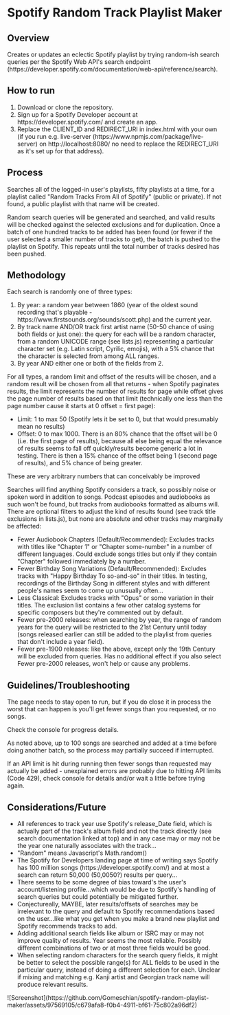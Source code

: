 <h1>Spotify Random Track Playlist Maker</h1>

<h2>Overview</h2> Creates or updates an eclectic Spotify playlist by trying random-ish search queries per the Spotify Web API's search endpoint (https://developer.spotify.com/documentation/web-api/reference/search).
<h2>How to run</h2>
<OL>
  <li>Download or clone the repository.</li>
  <li>Sign up for a Spotify Developer account at https://developer.spotify.com/ and create an app.</li>
  <li>Replace the CLIENT_ID and REDIRECT_URI in index.html with your own (if you run e.g. live-server (https://www.npmjs.com/package/live-server) on http://localhost:8080/ no need to replace the REDIRECT_URI as it's set up for that address).</li>
</OL>
<h2>Process</h2> 
<p>Searches all of the logged-in user's playlists, fifty playlists at a time, for a playlist called "Random Tracks From All of Spotify" (public or private). If not found, a public playlist with that name will be created.
</p>

<p>Random search queries will be generated and searched, and valid results will be checked against the selected exclusions and for duplication.
Once a batch of one hundred tracks to be added has been found (or fewer if the user selected a smaller number of tracks to get), the batch is pushed to the playlist on Spotify. This repeats until the total number of tracks desired has been pushed.
</p>
<h2>Methodology</h2>
<p>Each search is randomly one of three types:</p>

<OL>
<LI> By year: a random year between 1860 (year of the oldest
   sound recording that's playable - https://www.firstsounds.org/sounds/scott.php) and the current year.
<LI> By track name AND/OR track first artist name (50-50 chance of using both fields or just one): the query for each will be a random character, from a random UNICODE range (see lists.js) representing a particular character set (e.g. Latin script, Cyrilic, emojis), with a 5% chance that the character is selected from among ALL ranges.
<LI>By year AND either one or both of the fields from 2.</LI>
</OL>

<p>For all types, a random limit and offset of the results will be chosen, and a random result will be chosen from all that returns - when Spotify paginates results, the limit represents the number of results for page while offset gives the page number of results based on that limit (technically one less than the page number cause it starts at 0 offset = first page):
</p>

<UL>

<LI>Limit: 1 to max 50 (Spotify lets it be set to 0, but that would presumably mean no results)</LI>
<LI>Offset: 0 to max 1000. There is an 80% chance that the offset will be 0 (i.e. the first page of results), because all else being equal the relevance of results seems to fall off quickly/results become generic a lot in testing.
There is then a 15% chance of the offset being 1 (second page of results), and 5% chance of being greater. </LI>
</UL>
<p>
These are very arbitrary numbers that can conceivably be improved
</p>

<p>Searches will find anything Spotify considers a track, so possibly noise or spoken word in addition to songs. Podcast episodes and audiobooks as such won't be found, but tracks from audiobooks formatted as albums will. There are optional filters to adjust
the kind of results found (see track title exclusions in lists.js), but none are absolute and other tracks may marginally be affected:
</p>

<UL>
<LI>Fewer Audiobook Chapters (Default/Recommended): Excludes tracks with titles like "Chapter 1" or "Chapter some-number" in a number of different languages. Could exclude songs titles but only if they contain "Chapter" followed immediately by a number.  </LI>

<LI>Fewer Birthday Song Variations (Default/Recommended): Excludes tracks with "Happy Birthday To so-and-so" in their titles. In testing, recordings of the Birthday Song in different styles and with different people's names seem to come up unusually often...
</LI>
<LI>Less Classical: Excludes tracks with "Opus" or some variation in their titles. The exclusion list contains a few other catalog systems for specific composers but they're commented out by default.
</LI>

<LI>Fewer pre-2000 releases: when searching by year, the range of random years for the query will be restricted to the 21st Century until today (songs released earlier can still be added to the playlist from queries that don't include a year field).
</LI>

<LI>Fewer pre-1900 releases: like the above, except only the 19th Century will be excluded from queries. Has no additional effect if you also select Fewer pre-2000 releases, won't help or cause any problems.
</LI>
</UL>

<h2>Guidelines/Troubleshooting</h2>

The page needs to stay open to run, but if you do close it in process the worst that can happen is you'll get fewer songs than you requested, or no songs.

Check the console for progress details.

As noted above, up to 100 songs are searched and added at a time before doing another batch, so the process may partially succeed if interrupted.

If an API limit is hit during running then fewer songs than requested may actually be added - unexplained errors are probably due to hitting API limits (Code 429), check console for details and/or wait a little before trying again.

<h2>
  Considerations/Future</h2>

<UL>
<LI>
All references to track year use Spotify's release_Date field, which is actually part of the track's album field and not the track directly (see search documentation linked at top) and in any case may or may not be the year one naturally associates with the track...
</LI>
<LI>"Random" means Javascript's Math.random()</LI>
<LI>The Spotify for Developers landing page at time of writing says Spotify has 100 million songs (https://developer.spotify.com/) and at most a search can return 50,000 (50,0050?) results per query...
</LI>

<LI>There seems to be some degree of bias toward's the user's account/listening profile...which would be due to Spotify's handling of search queries but could potentially be mitigated further.</LI>
<LI>Conjectureally, MAYBE, later results/offsets of searches may be irrelevant to the query and default to Spotify recommendations based on the user...like what you get when you make a brand new playlist and Spotify recommends tracks to add. </LI>
<LI>Adding additional search fields like album or ISRC may or may not improve quality of results. Year seems the most reliable. Possibly different combinations of two or at most three fields would be good.</LI>
<LI>When selecting random characters for the search query fields, it might be better to select the possible range(s) for ALL fields to be used in the particular query, instead of doing a different selection for each. Unclear if mixing and matching e.g. Kanji artist and Georgian track name will produce relevant results. </LI>
</UL>
![Screenshot](https://github.com/Gomeschian/spotify-random-playlist-maker/assets/97569105/c679afa8-f0b4-4911-bf61-75c802a96df2)


